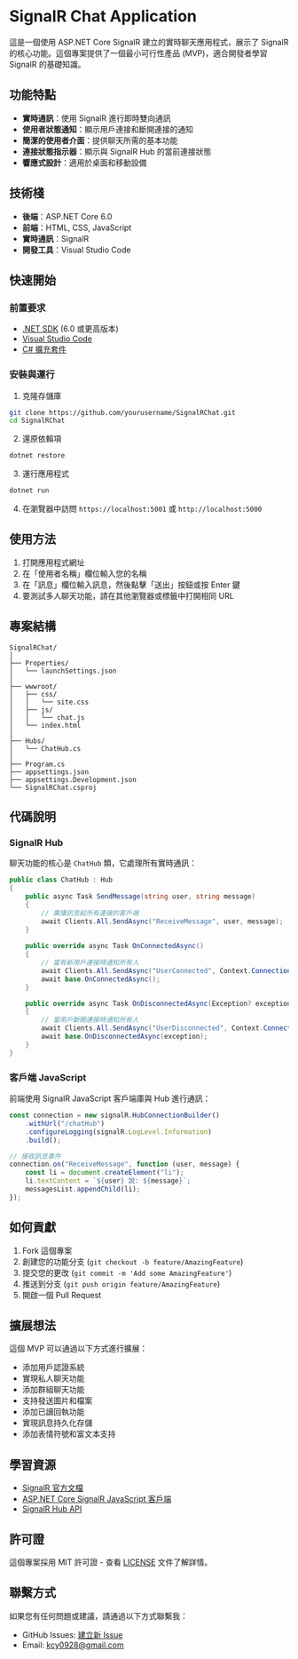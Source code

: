 # SignalR Chat Application

這是一個使用 ASP.NET Core SignalR 建立的實時聊天應用程式，展示了 SignalR 的核心功能。這個專案提供了一個最小可行性產品 (MVP)，適合開發者學習 SignalR 的基礎知識。


## 功能特點

- **實時通訊**：使用 SignalR 進行即時雙向通訊
- **使用者狀態通知**：顯示用戶連接和斷開連接的通知
- **簡潔的使用者介面**：提供聊天所需的基本功能
- **連接狀態指示器**：顯示與 SignalR Hub 的當前連接狀態
- **響應式設計**：適用於桌面和移動設備

## 技術棧

- **後端**：ASP.NET Core 6.0
- **前端**：HTML, CSS, JavaScript
- **實時通訊**：SignalR
- **開發工具**：Visual Studio Code

## 快速開始

### 前置要求

- [.NET SDK](https://dotnet.microsoft.com/download) (6.0 或更高版本)
- [Visual Studio Code](https://code.visualstudio.com/)
- [C# 擴充套件](https://marketplace.visualstudio.com/items?itemName=ms-dotnettools.csharp)

### 安裝與運行

1. 克隆存儲庫

```bash
git clone https://github.com/yourusername/SignalRChat.git
cd SignalRChat
```

2. 還原依賴項

```bash
dotnet restore
```

3. 運行應用程式

```bash
dotnet run
```

4. 在瀏覽器中訪問 `https://localhost:5001` 或 `http://localhost:5000`

## 使用方法

1. 打開應用程式網址
2. 在「使用者名稱」欄位輸入您的名稱
3. 在「訊息」欄位輸入訊息，然後點擊「送出」按鈕或按 Enter 鍵
4. 要測試多人聊天功能，請在其他瀏覽器或標籤中打開相同 URL

## 專案結構

```
SignalRChat/
│
├── Properties/
│   └── launchSettings.json
│
├── wwwroot/
│   ├── css/
│   │   └── site.css
│   ├── js/
│   │   └── chat.js
│   └── index.html
│
├── Hubs/
│   └── ChatHub.cs
│
├── Program.cs
├── appsettings.json
├── appsettings.Development.json
└── SignalRChat.csproj
```

## 代碼說明

### SignalR Hub

聊天功能的核心是 `ChatHub` 類，它處理所有實時通訊：

```csharp
public class ChatHub : Hub
{
    public async Task SendMessage(string user, string message)
    {
        // 廣播訊息給所有連接的客戶端
        await Clients.All.SendAsync("ReceiveMessage", user, message);
    }
    
    public override async Task OnConnectedAsync()
    {
        // 當有新用戶連接時通知所有人
        await Clients.All.SendAsync("UserConnected", Context.ConnectionId);
        await base.OnConnectedAsync();
    }

    public override async Task OnDisconnectedAsync(Exception? exception)
    {
        // 當用戶斷開連接時通知所有人
        await Clients.All.SendAsync("UserDisconnected", Context.ConnectionId);
        await base.OnDisconnectedAsync(exception);
    }
}
```

### 客戶端 JavaScript

前端使用 SignalR JavaScript 客戶端庫與 Hub 進行通訊：

```javascript
const connection = new signalR.HubConnectionBuilder()
    .withUrl("/chatHub")
    .configureLogging(signalR.LogLevel.Information)
    .build();

// 接收訊息事件
connection.on("ReceiveMessage", function (user, message) {
    const li = document.createElement("li");
    li.textContent = `${user} 說: ${message}`;
    messagesList.appendChild(li);
});
```

## 如何貢獻

1. Fork 這個專案
2. 創建您的功能分支 (`git checkout -b feature/AmazingFeature`)
3. 提交您的更改 (`git commit -m 'Add some AmazingFeature'`)
4. 推送到分支 (`git push origin feature/AmazingFeature`)
5. 開啟一個 Pull Request

## 擴展想法

這個 MVP 可以通過以下方式進行擴展：

- 添加用戶認證系統
- 實現私人聊天功能
- 添加群組聊天功能
- 支持發送圖片和檔案
- 添加已讀回執功能
- 實現訊息持久化存儲
- 添加表情符號和富文本支持

## 學習資源

- [SignalR 官方文檔](https://docs.microsoft.com/aspnet/core/signalr/introduction)
- [ASP.NET Core SignalR JavaScript 客戶端](https://docs.microsoft.com/aspnet/core/signalr/javascript-client)
- [SignalR Hub API](https://docs.microsoft.com/aspnet/core/signalr/hubs)

## 許可證

這個專案採用 MIT 許可證 - 查看 [LICENSE](LICENSE) 文件了解詳情。

## 聯繫方式

如果您有任何問題或建議，請通過以下方式聯繫我：

- GitHub Issues: [建立新 Issue](https://github.com/kangcy28/SignalRChat/issues)
- Email: kcy0928@gmail.com
